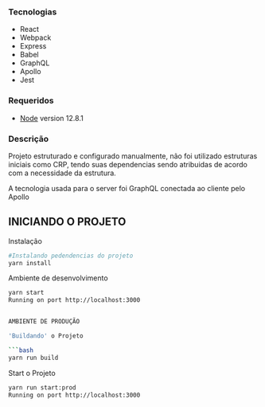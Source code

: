 ### Tecnologias

- React
- Webpack
- Express
- Babel
- GraphQL
- Apollo 
- Jest

### Requeridos

- [Node](https://nodejs.org/en/) version 12.8.1

### Descrição

Projeto estruturado e configurado manualmente, não foi utilizado estruturas iniciais como CRP, tendo suas dependencias sendo atribuidas de acordo com a necessidade da estrutura.

A tecnologia usada para o server foi GraphQL conectada ao cliente pelo Apollo

## INICIANDO O PROJETO
Instalação

```bash
#Instalando pedendencias do projeto
yarn install
```

Ambiente de desenvolvimento

```bash
yarn start
Running on port http://localhost:3000


AMBIENTE DE PRODUÇÃO

'Buildando' o Projeto

```bash
yarn run build
```

Start o Projeto

```bash
yarn run start:prod
Running on port http://localhost:3000
```

